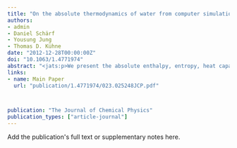 ```yaml
---
title: "On the absolute thermodynamics of water from computer simulations: A comparison of first-principles molecular dynamics, reactive and empirical force fields"
authors:
- admin
- Daniel Schärf
- Yousung Jung
- Thomas D. Kühne
date: "2012-12-28T00:00:00Z"
doi: "10.1063/1.4771974"
abstract: "<jats:p>We present the absolute enthalpy, entropy, heat capacity, and free energy of liquid water at ambient conditions calculated by the two-phase thermodynamic method applied to ab initio, reactive and classical molecular dynamics simulations. We find that the absolute entropy and heat capacity of liquid water from ab initio molecular dynamics (AIMD) is underestimated, but falls within the range of the flexible empirical as well as the reactive force fields. The origin of the low absolute entropy of liquid water from AIMD simulations is due to an underestimation of the translational entropy by 20% and the rotational entropy by 40% compared to the TIP3P classical water model, consistent with previous studies that reports low diffusivity and increased ordering of liquid water from AIMD simulations. Classical MD simulations with rigid water models tend to be in better agreement with experiment (in particular TIP3P yielding the best agreement), although the TIP4P-ice water model, the only empirical force field that reproduces the experimental melting temperature, has the lowest entropy, perhaps expectedly. This reiterates the limitations of existing empirical water models in simultaneously capturing the thermodynamics of solid and liquid phases. We find that the quantum corrections to heat capacity of water can be as large as 60%. Although certain water models are computed to yield good absolute free energies of water compared to experiments, they are often due to the fortuitous enthalpy-entropy cancellation, but not necessarily due to the correct descriptions of enthalpy and entropy separately.</jats:p>"
links:
- name: Main Paper
  url: "publication/1.4771974/023.025248JCP.pdf"



publication: "The Journal of Chemical Physics"
publication_types: ["article-journal"]
---
```


Add the publication's full text or supplementary notes here.
